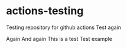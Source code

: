 # actions-testing
Testing repository for github actions
Test
again

Again
And again
This is a test
Test example
